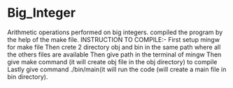 # Big_Integer
Arithmetic operations performed on big integers.
compiled the program by the help of the make file.
INSTRUCTION TO COMPILE:-
First setup mingw for make file
Then crete 2 directory obj and bin in the same path where all the others files are available 
Then give path in the terminal of mingw
Then give make command (it will create obj file in the obj directory) to compile
Lastly give command ./bin/main(it will run the code (will create a main file in bin directory).
